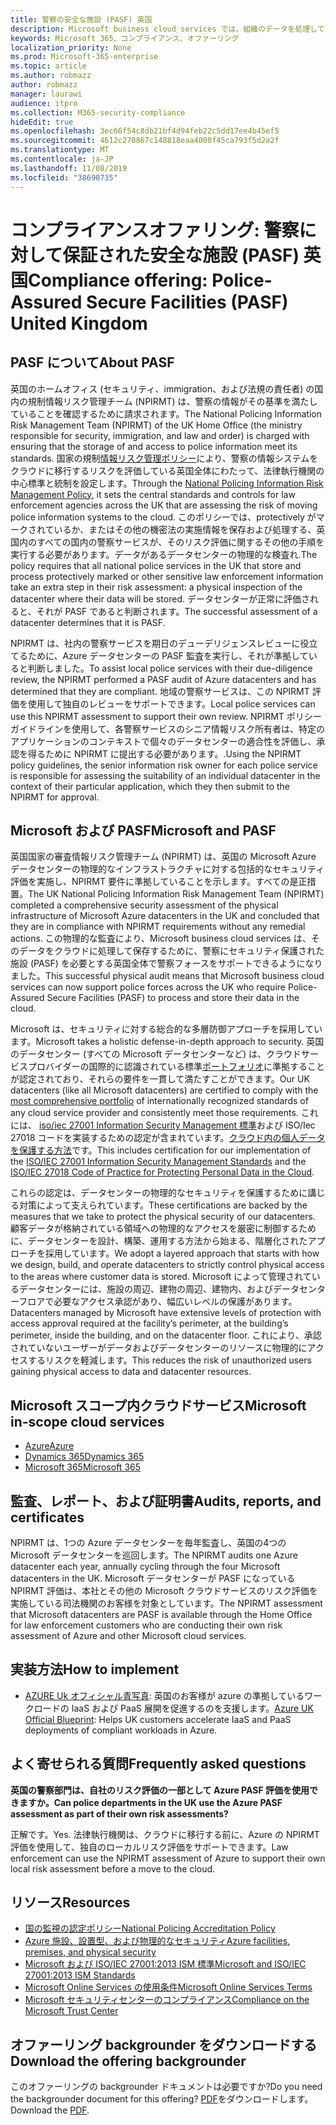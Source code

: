 ```yaml
---
title: 警察の安全な施設 (PASF) 英国
description: Microsoft business cloud services では、組織のデータを処理してクラウドに保存するために、警察が安全な施設を必要とする英国法の実施をサポートしています。
keywords: Microsoft 365、コンプライアンス、オファーリング
localization_priority: None
ms.prod: Microsoft-365-enterprise
ms.topic: article
ms.author: robmazz
author: robmazz
manager: laurawi
audience: itpro
ms.collection: M365-security-compliance
hideEdit: true
ms.openlocfilehash: 3ec66f54c8db21bf4d94feb22c5dd17ee4b45ef5
ms.sourcegitcommit: 4612c270867c148818eaa4008f45ca793f5d2a2f
ms.translationtype: MT
ms.contentlocale: ja-JP
ms.lasthandoff: 11/08/2019
ms.locfileid: "38690735"
---
```

# <a name="compliance-offering-police-assured-secure-facilities-pasf-united-kingdom"></a><span data-ttu-id="9d7b3-104">コンプライアンスオファリング: 警察に対して保証された安全な施設 (PASF) 英国</span><span class="sxs-lookup"><span data-stu-id="9d7b3-104">Compliance offering: Police-Assured Secure Facilities (PASF) United Kingdom</span></span>

## <a name="about-pasf"></a><span data-ttu-id="9d7b3-105">PASF について</span><span class="sxs-lookup"><span data-stu-id="9d7b3-105">About PASF</span></span>

<span data-ttu-id="9d7b3-106">英国のホームオフィス (セキュリティ、immigration、および法規の責任者) の国内の規制情報リスク管理チーム (NPIRMT) は、警察の情報がその基準を満たしていることを確認するために請求されます。</span><span class="sxs-lookup"><span data-stu-id="9d7b3-106">The National Policing Information Risk Management Team (NPIRMT) of the UK Home Office (the ministry responsible for security, immigration, and law and order) is charged with ensuring that the storage of and access to police information meet its standards.</span></span> <span data-ttu-id="9d7b3-107">国家の規制[情報リスク管理ポリシー](http://library.college.police.uk/docs/APP-National-Policing-Information-Risk-Management-Policy.pdf)により、警察の情報システムをクラウドに移行するリスクを評価している英国全体にわたって、法律執行機関の中心標準と統制を設定します。</span><span class="sxs-lookup"><span data-stu-id="9d7b3-107">Through the [National Policing Information Risk Management Policy](http://library.college.police.uk/docs/APP-National-Policing-Information-Risk-Management-Policy.pdf), it sets the central standards and controls for law enforcement agencies across the UK that are assessing the risk of moving police information systems to the cloud.</span></span> <span data-ttu-id="9d7b3-108">このポリシーでは、protectively がマークされているか、またはその他の機密法の実施情報を保存および処理する、英国内のすべての国内の警察サービスが、そのリスク評価に関するその他の手順を実行する必要があります。データがあるデータセンターの物理的な検査れ.</span><span class="sxs-lookup"><span data-stu-id="9d7b3-108">The policy requires that all national police services in the UK that store and process protectively marked or other sensitive law enforcement information take an extra step in their risk assessment: a physical inspection of the datacenter where their data will be stored.</span></span> <span data-ttu-id="9d7b3-109">データセンターが正常に評価されると、それが PASF であると判断されます。</span><span class="sxs-lookup"><span data-stu-id="9d7b3-109">The successful assessment of a datacenter determines that it is PASF.</span></span>

<span data-ttu-id="9d7b3-110">NPIRMT は、社内の警察サービスを期日のデューデリジェンスレビューに役立てるために、Azure データセンターの PASF 監査を実行し、それが準拠していると判断しました。</span><span class="sxs-lookup"><span data-stu-id="9d7b3-110">To assist local police services with their due-diligence review, the NPIRMT performed a PASF audit of Azure datacenters and has determined that they are compliant.</span></span> <span data-ttu-id="9d7b3-111">地域の警察サービスは、この NPIRMT 評価を使用して独自のレビューをサポートできます。</span><span class="sxs-lookup"><span data-stu-id="9d7b3-111">Local police services can use this NPIRMT assessment to support their own review.</span></span> <span data-ttu-id="9d7b3-112">NPIRMT ポリシーガイドラインを使用して、各警察サービスのシニア情報リスク所有者は、特定のアプリケーションのコンテキストで個々のデータセンターの適合性を評価し、承認を得るために NPIRMT に提出する必要があります。.</span><span class="sxs-lookup"><span data-stu-id="9d7b3-112">Using the NPIRMT policy guidelines, the senior information risk owner for each police service is responsible for assessing the suitability of an individual datacenter in the context of their particular application, which they then submit to the NPIRMT for approval.</span></span>

## <a name="microsoft-and-pasf"></a><span data-ttu-id="9d7b3-113">Microsoft および PASF</span><span class="sxs-lookup"><span data-stu-id="9d7b3-113">Microsoft and PASF</span></span>

<span data-ttu-id="9d7b3-114">英国国家の審査情報リスク管理チーム (NPIRMT) は、英国の Microsoft Azure データセンターの物理的なインフラストラクチャに対する包括的なセキュリティ評価を実施し、NPIRMT 要件に準拠していることを示します。すべての是正措置。</span><span class="sxs-lookup"><span data-stu-id="9d7b3-114">The UK National Policing Information Risk Management Team (NPIRMT) completed a comprehensive security assessment of the physical infrastructure of Microsoft Azure datacenters in the UK and concluded that they are in compliance with NPIRMT requirements without any remedial actions.</span></span> <span data-ttu-id="9d7b3-115">この物理的な監査により、Microsoft business cloud services は、そのデータをクラウドに処理して保存するために、警察にセキュリティ保護された施設 (PASF) を必要とする英国全体で警察フォースをサポートできるようになりました。</span><span class="sxs-lookup"><span data-stu-id="9d7b3-115">This successful physical audit means that Microsoft business cloud services can now support police forces across the UK who require Police-Assured Secure Facilities (PASF) to process and store their data in the cloud.</span></span>

<span data-ttu-id="9d7b3-116">Microsoft は、セキュリティに対する総合的な多層防御アプローチを採用しています。</span><span class="sxs-lookup"><span data-stu-id="9d7b3-116">Microsoft takes a holistic defense-in-depth approach to security.</span></span> <span data-ttu-id="9d7b3-117">英国のデータセンター (すべての Microsoft データセンターなど) は、クラウドサービスプロバイダーの国際的に認識されている標準[ポートフォリオ](https://azure.microsoft.com/overview/trusted-cloud/)に準拠することが認定されており、それらの要件を一貫して満たすことができます。</span><span class="sxs-lookup"><span data-stu-id="9d7b3-117">Our UK datacenters (like all Microsoft datacenters) are certified to comply with the [most comprehensive portfolio](https://azure.microsoft.com/overview/trusted-cloud/) of internationally recognized standards of any cloud service provider and consistently meet those requirements.</span></span> <span data-ttu-id="9d7b3-118">これには、 [iso/iec 27001 Information Security Management 標準](offering-iso-27001.md)および ISO/Iec 27018 コードを実装するための認定が含まれています。[クラウド内の個人データを保護する方法](offering-iso-27018.md)です。</span><span class="sxs-lookup"><span data-stu-id="9d7b3-118">This includes certification for our implementation of the [ISO/IEC 27001 Information Security Management Standards](offering-iso-27001.md) and the [ISO/IEC 27018 Code of Practice for Protecting Personal Data in the Cloud](offering-iso-27018.md).</span></span>

<span data-ttu-id="9d7b3-119">これらの認定は、データセンターの物理的なセキュリティを保護するために講じる対策によって支えられています。</span><span class="sxs-lookup"><span data-stu-id="9d7b3-119">These certifications are backed by the measures that we take to protect the physical security of our datacenters.</span></span> <span data-ttu-id="9d7b3-120">顧客データが格納されている領域への物理的なアクセスを厳密に制御するために、データセンターを設計、構築、運用する方法から始まる、階層化されたアプローチを採用しています。</span><span class="sxs-lookup"><span data-stu-id="9d7b3-120">We adopt a layered approach that starts with how we design, build, and operate datacenters to strictly control physical access to the areas where customer data is stored.</span></span> <span data-ttu-id="9d7b3-121">Microsoft によって管理されているデータセンターには、施設の周辺、建物の周辺、建物内、およびデータセンターフロアで必要なアクセス承認があり、幅広いレベルの保護があります。</span><span class="sxs-lookup"><span data-stu-id="9d7b3-121">Datacenters managed by Microsoft have extensive levels of protection with access approval required at the facility’s perimeter, at the building’s perimeter, inside the building, and on the datacenter floor.</span></span> <span data-ttu-id="9d7b3-122">これにより、承認されていないユーザーがデータおよびデータセンターのリソースに物理的にアクセスするリスクを軽減します。</span><span class="sxs-lookup"><span data-stu-id="9d7b3-122">This reduces the risk of unauthorized users gaining physical access to data and datacenter resources.</span></span>

## <a name="microsoft-in-scope-cloud-services"></a><span data-ttu-id="9d7b3-123">Microsoft スコープ内クラウドサービス</span><span class="sxs-lookup"><span data-stu-id="9d7b3-123">Microsoft in-scope cloud services</span></span>

- [<span data-ttu-id="9d7b3-124">Azure</span><span class="sxs-lookup"><span data-stu-id="9d7b3-124">Azure</span></span>](https://gallery.technet.microsoft.com/Overview-of-Azure-c1be3942)
- [<span data-ttu-id="9d7b3-125">Dynamics 365</span><span class="sxs-lookup"><span data-stu-id="9d7b3-125">Dynamics 365</span></span>](https://download.microsoft.com/download/E/1/9/E1977163-7A86-4812-AC18-C03ADC958AAF/Microsoft_Dynamics_365_Cloud_Service_Compliance_Datasheet.pdf)
- [<span data-ttu-id="9d7b3-126">Microsoft 365</span><span class="sxs-lookup"><span data-stu-id="9d7b3-126">Microsoft 365</span></span>](https://servicetrust.microsoft.com/ViewPage/TrustDocuments?command=Download&downloadType=Document&downloadId=9f756cce-b15d-45a9-94d7-6a583dee4401&docTab=6d000410-c9e9-11e7-9a91-892aae8839ad_Compliance_Guides)

## <a name="audits-reports-and-certificates"></a><span data-ttu-id="9d7b3-127">監査、レポート、および証明書</span><span class="sxs-lookup"><span data-stu-id="9d7b3-127">Audits, reports, and certificates</span></span>

<span data-ttu-id="9d7b3-128">NPIRMT は、1つの Azure データセンターを毎年監査し、英国の4つの Microsoft データセンターを巡回します。</span><span class="sxs-lookup"><span data-stu-id="9d7b3-128">The NPIRMT audits one Azure datacenter each year, annually cycling through the four Microsoft datacenters in the UK.</span></span> <span data-ttu-id="9d7b3-129">Microsoft データセンターが PASF になっている NPIRMT 評価は、本社とその他の Microsoft クラウドサービスのリスク評価を実施している司法機関のお客様を対象としています。</span><span class="sxs-lookup"><span data-stu-id="9d7b3-129">The NPIRMT assessment that Microsoft datacenters are PASF is available through the Home Office for law enforcement customers who are conducting their own risk assessment of Azure and other Microsoft cloud services.</span></span>

## <a name="how-to-implement"></a><span data-ttu-id="9d7b3-130">実装方法</span><span class="sxs-lookup"><span data-stu-id="9d7b3-130">How to implement</span></span>

- <span data-ttu-id="9d7b3-131">[AZURE Uk オフィシャル青写真](https://servicetrust.microsoft.com/ViewPage/UKBlueprints): 英国のお客様が azure の準拠しているワークロードの IaaS および PaaS 展開を促進するのを支援します。</span><span class="sxs-lookup"><span data-stu-id="9d7b3-131">[Azure UK Official Blueprint](https://servicetrust.microsoft.com/ViewPage/UKBlueprints): Helps UK customers accelerate IaaS and PaaS deployments of compliant workloads in Azure.</span></span>

## <a name="frequently-asked-questions"></a><span data-ttu-id="9d7b3-132">よく寄せられる質問</span><span class="sxs-lookup"><span data-stu-id="9d7b3-132">Frequently asked questions</span></span>

<span data-ttu-id="9d7b3-133">**英国の警察部門は、自社のリスク評価の一部として Azure PASF 評価を使用できますか。**</span><span class="sxs-lookup"><span data-stu-id="9d7b3-133">**Can police departments in the UK use the Azure PASF assessment as part of their own risk assessments?**</span></span>

<span data-ttu-id="9d7b3-134">正解です。</span><span class="sxs-lookup"><span data-stu-id="9d7b3-134">Yes.</span></span> <span data-ttu-id="9d7b3-135">法律執行機関は、クラウドに移行する前に、Azure の NPIRMT 評価を使用して、独自のローカルリスク評価をサポートできます。</span><span class="sxs-lookup"><span data-stu-id="9d7b3-135">Law enforcement can use the NPIRMT assessment of Azure to support their own local risk assessment before a move to the cloud.</span></span>

## <a name="resources"></a><span data-ttu-id="9d7b3-136">リソース</span><span class="sxs-lookup"><span data-stu-id="9d7b3-136">Resources</span></span>

- [<span data-ttu-id="9d7b3-137">国の監視の認定ポリシー</span><span class="sxs-lookup"><span data-stu-id="9d7b3-137">National Policing Accreditation Policy</span></span>](http://library.college.police.uk/docs/APP-National-Policing-Accreditation-Policy-2013.pdf)
- [<span data-ttu-id="9d7b3-138">Azure 施設、設置型、および物理的なセキュリティ</span><span class="sxs-lookup"><span data-stu-id="9d7b3-138">Azure facilities, premises, and physical security</span></span>](https://azure.microsoft.com/blog/azure-layered-approach-to-physical-security/)
- [<span data-ttu-id="9d7b3-139">Microsoft および ISO/IEC 27001:2013 ISM 標準</span><span class="sxs-lookup"><span data-stu-id="9d7b3-139">Microsoft and ISO/IEC 27001:2013 ISM Standards</span></span>](offering-iso-27001.md)
- [<span data-ttu-id="9d7b3-140">Microsoft Online Services の使用条件</span><span class="sxs-lookup"><span data-stu-id="9d7b3-140">Microsoft Online Services Terms</span></span>](https://www.microsoftvolumelicensing.com/DocumentSearch.aspx?Mode=3&DocumentTypeId=31)
- [<span data-ttu-id="9d7b3-141">Microsoft セキュリティセンターのコンプライアンス</span><span class="sxs-lookup"><span data-stu-id="9d7b3-141">Compliance on the Microsoft Trust Center</span></span>](https://www.microsoft.com/trust-center/compliance/compliance-overview)

## <a name="download-the-offering-backgrounder"></a><span data-ttu-id="9d7b3-142">オファーリング backgrounder をダウンロードする</span><span class="sxs-lookup"><span data-stu-id="9d7b3-142">Download the offering backgrounder</span></span>

<span data-ttu-id="9d7b3-143">このオファーリングの backgrounder ドキュメントは必要ですか?</span><span class="sxs-lookup"><span data-stu-id="9d7b3-143">Do you need the backgrounder document for this offering?</span></span> <span data-ttu-id="9d7b3-144">[PDF](https://download.microsoft.com/download/C/9/7/C97C7B62-F582-4C25-8ABB-80DFB87628CA/PASF-Compliance.pdf)をダウンロードします。</span><span class="sxs-lookup"><span data-stu-id="9d7b3-144">Download the [PDF](https://download.microsoft.com/download/C/9/7/C97C7B62-F582-4C25-8ABB-80DFB87628CA/PASF-Compliance.pdf).</span></span>
